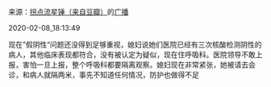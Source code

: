 来源：[拐点流星锤（来自豆瓣）](https://www.douban.com/people/26384755/)的[广播](https://www.douban.com/people/26384755/status/2798394268/)


2020-02-08_18:13:49


现在”假阴性“问题还没得到足够重视，媳妇说她们医院已经有三次核酸检测阴性的病人，其他临床表现都符合，没有被认定为疑似，现在住呼吸科。医院领导不敢上报，害怕一旦上报，整个呼吸科都要隔离观察。媳妇现在非常紧张，她被请去会诊，和病人就隔两米，事先不知道任何情况，防护也做得不足
